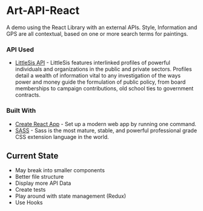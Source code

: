 # Art-API-React
A demo using the React Library with an external APIs.  Style, Information and GPS are all contextual, based on one or more search terms for paintings.

### API Used
* [LittleSis API](https://littlesis.org/api) - LittleSis features interlinked profiles of powerful individuals and organizations in the public and private sectors. Profiles detail a wealth of information vital to any investigation of the ways power and money guide the formulation of public policy, from board memberships to campaign contributions, old school ties to government contracts.

### Built With
* [Create React App](https://github.com/facebook/create-react-app) - Set up a modern web app by running one command.
* [SASS](https://sass-lang.com/) - Sass is the most mature, stable, and powerful professional grade CSS extension language in the world.

## Current State
* May break into smaller components 
* Better file structure
* Display more API Data
* Create tests
* Play around with state management (Redux)
* Use Hooks
